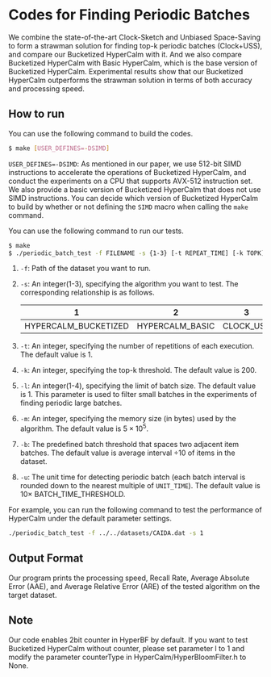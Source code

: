 # Codes for Finding Periodic Batches

We combine the state-of-the-art Clock-Sketch and Unbiased Space-Saving to form a strawman solution for finding top-k periodic batches (Clock+USS), and compare our Bucketized HyperCalm with it. And we also compare Bucketized HyperCalm with Basic HyperCalm, which is the base version of Bucketized HyperCalm. Experimental results show that our Bucketized HyperCalm outperforms the strawman solution in terms of both accuracy and processing speed. 

## How to run

You can use the following command to build the codes. 

```bash
$ make [USER_DEFINES=-DSIMD]
```

`USER_DEFINES=-DSIMD`:  As mentioned in our paper, we use 512-bit SIMD instructions to accelerate the operations of Bucketized HyperCalm, and conduct the experiments on a CPU that supports AVX-512 instruction set. We also provide a basic version of Bucketized HyperCalm that does not use SIMD instructions. You can decide which version of Bucketized HyperCalm to build by whether or not defining the `SIMD` macro when calling the `make` command.



You can use the following command to run our tests. 

```bash
$ make
$ ./periodic_batch_test -f FILENAME -s {1-3} [-t REPEAT_TIME] [-k TOPK] [-l LIMIT] [-m MEMORY] [-b BATCH_TIME] [-u UNIT_TIME]
```

1. `-f`: Path of the dataset you want to run.

2. `-s`: An integer(1-3), specifying the algorithm you want to test. The corresponding relationship is as follows. 

   | 1                    | 2               | 3         |
   | -------------------- |---------------  | --------- |
   | HYPERCALM_BUCKETIZED | HYPERCALM_BASIC | CLOCK_USS |

3. `-t`: An integer, specifying the number of repetitions of each execution. The default value is 1.

4. `-k`: An integer, specifying the top-k threshold. The default value is 200. 

5. `-l`: An integer(1-4), specifying the limit of batch size. The default value is 1. This parameter is used to filter small batches in the experiments of finding periodic large batches.

6. `-m`: An integer, specifying the memory size (in bytes) used by the algorithm. The default value is $5 \times 10^5$. 

7. `-b`: The predefined batch threshold that spaces two adjacent item batches. The default value is average interval $\div 10$ of items in the dataset. 

8. `-u`: The unit time for detecting periodic batch (each batch interval is rounded down to the nearest multiple of `UNIT_TIME`). The default value is $10\times$ BATCH_TIME_THRESHOLD.  


For example, you can run the following command to test the performance of HyperCalm under the default parameter settings. 

```bash
./periodic_batch_test -f ../../datasets/CAIDA.dat -s 1
```


## Output Format

Our program prints the processing speed, Recall Rate, Average Absolute Error (AAE), and Average Relative Error (ARE) of the tested algorithm on the target dataset. 


## Note

Our code enables 2bit counter in HyperBF by default. If you want to test Bucketized HyperCalm without counter, please set parameter l to 1 and modify the parameter counterType in HyperCalm/HyperBloomFilter.h to None.


